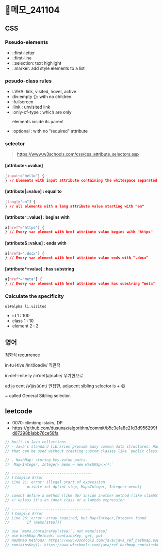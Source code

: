 # 📝메모\_241104

## CSS

### Pseudo-elements

- ::first-letter
- ::first-line
- ::selection: text highlight
- ::marker: add style elements to a list

### pesudo-class rules

- LVHA: link, visited, hover, active
- div:empty {}: with no children
- :fullscreen
- :link : unvisited link
- :only-of-type : which are only <p> elements inside its parent
- :optional : with no "required" attribute

### selector

> https://www.w3schools.com/css/css_attribute_selectors.asp

#### [attribute~=value]

```css
[input~="hello"] {
} // Elements with input attribute containing the whitespace separated substring "hello"
```

#### [attribute|=value] : equal to

```css
[lang|="en"] {
} // all elements with a lang attribute value starting with "en"
```

#### [attribute^=value] : begins with

```css
a[href^="https"] {
} // Every <a> element with href attribute value begins with "https"
```

#### [attribute$=value] : ends with

```css
a[href$=".docx"] {
} // Every <a> element with href attribute value ends with ".docx"
```

#### [attribute*=value] : has substring

```css
a[href*="meta"] {
} // Every <a> element with href attribute value has substring "meta"
```

### Calculate the specificity

`ul#alpha li.visited `

- id 1 : 100
- class 1 : 10
- element 2 : 2

## 영어

점화식 recurrence

in·tu·i·tive /inˈto͞oədiv/ 직관적

in·def·i·nite·ly /inˈdef(ə)nətlē/ 무기한으로

ad·ja·cent /əˈjās(ə)nt/ 인접한, adjacent sibling selector is + 😄

~ called General Sibling selector.

## leetcode

- 0070-climbing-stairs, DP
- https://github.com/dusunax/algorithm/commit/b5c3e1a8e21d3d956299fd87298b1abb76ce58fa

```java
// built-in Java collections
// - Java’s standard libraries provide many common data structures: HashMap, ArrayList, Set, etc.
// that can be used without creating custom classes like `public class memo {}`

// - HashMap: storing key-value pairs.
// `Map<Integer, Integer> memo = new HashMap<>();`

// -------------------------------------
// ❗️ Compile Error
// Line 21: error: illegal start of expression
//        private int dp(int step, Map<Integer, Integer> memo){

// cannot define a method (like dp) inside another method (like climbStairs)
// 👉 unless it's an inner class or a lambda expression

// -------------------------------------
// ❗️ Compile Error
// Line 26: error: array required, but Map<Integer,Integer> found
//        if (memo[step]){

// use `memo.containsKey(step)`, not memo[step]
// use HashMap Methods: containsKey, get, put
// HashMap Methods: https://www.w3schools.com/java/java_ref_hashmap.asp
// containsKey(): https://www.w3schools.com/java/ref_hashmap_containskey.asp
```
